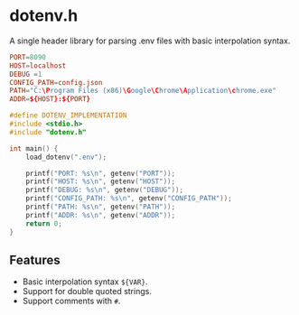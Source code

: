 # dotenv.h

A single header library for parsing .env files with basic interpolation syntax.

```conf
PORT=8090
HOST=localhost
DEBUG =1
CONFIG_PATH=config.json
PATH="C:\Program Files (x86)\Google\Chrome\Application\chrome.exe"
ADDR=${HOST}:${PORT}
```

```c
#define DOTENV_IMPLEMENTATION
#include <stdio.h>
#include "dotenv.h"

int main() {
    load_dotenv(".env");

    printf("PORT: %s\n", getenv("PORT"));
    printf("HOST: %s\n", getenv("HOST"));
    printf("DEBUG: %s\n", getenv("DEBUG"));
    printf("CONFIG_PATH: %s\n", getenv("CONFIG_PATH"));
    printf("PATH: %s\n", getenv("PATH"));
    printf("ADDR: %s\n", getenv("ADDR"));
    return 0;
}
```

## Features
- Basic interpolation syntax `${VAR}`.
- Support for double quoted strings.
- Support comments with `#`.